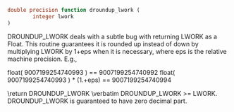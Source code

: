 ```fortran
double precision function droundup_lwork (
		integer lwork
)
```

DROUNDUP_LWORK deals with a subtle bug with returning LWORK as a Float.
This routine guarantees it is rounded up instead of down by
multiplying LWORK by 1+eps when it is necessary, where eps is the relative machine precision.
E.g.,

float( 9007199254740993            ) == 9007199254740992
float( 9007199254740993 ) * (1.+eps) == 9007199254740994

\return DROUNDUP_LWORK
\verbatim
DROUNDUP_LWORK >= LWORK.
DROUNDUP_LWORK is guaranteed to have zero decimal part.
